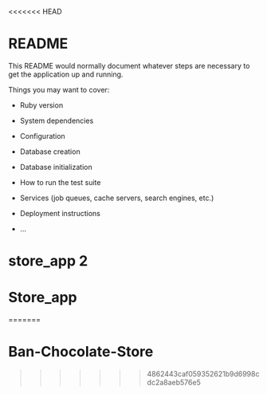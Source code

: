 <<<<<<< HEAD
# README

This README would normally document whatever steps are necessary to get the
application up and running.

Things you may want to cover:

* Ruby version

* System dependencies

* Configuration

* Database creation

* Database initialization

* How to run the test suite

* Services (job queues, cache servers, search engines, etc.)

* Deployment instructions

* ...
# store_app 2
# Store_app
=======
# Ban-Chocolate-Store
>>>>>>> 4862443caf059352621b9d6998cdc2a8aeb576e5
